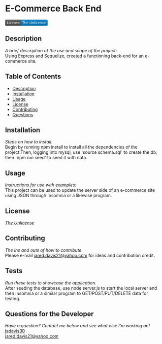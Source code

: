 # E-Commerce Back End   
   <svg xmlns="http://www.w3.org/2000/svg" xmlns:xlink="http://www.w3.org/1999/xlink" width="138" height="20" role="img" aria-label="License: The Unlicense"><title>License: The Unlicense</title><linearGradient id="s" x2="0" y2="100%"><stop offset="0" stop-color="#bbb" stop-opacity=".1"/><stop offset="1" stop-opacity=".1"/></linearGradient><clipPath id="r"><rect width="138" height="20" rx="3" fill="#fff"/></clipPath><g clip-path="url(#r)"><rect width="51" height="20" fill="#555"/><rect x="51" width="87" height="20" fill="#007ec6"/><rect width="138" height="20" fill="url(#s)"/></g><g fill="#fff" text-anchor="middle" font-family="Verdana,Geneva,DejaVu Sans,sans-serif" text-rendering="geometricPrecision" font-size="110"><text aria-hidden="true" x="265" y="150" fill="#010101" fill-opacity=".3" transform="scale(.1)" textLength="410">License</text><text x="265" y="140" transform="scale(.1)" fill="#fff" textLength="410">License</text><text aria-hidden="true" x="935" y="150" fill="#010101" fill-opacity=".3" transform="scale(.1)" textLength="770">The Unlicense</text><text x="935" y="140" transform="scale(.1)" fill="#fff" textLength="770">The Unlicense</text></g></svg>

   ## Description
   *A brief description of the use and scope of the project:*    
   Using Express and Sequelize, created a functioning back-end for an e-commerce site.

   ## Table of Contents
   - [Description](#description)
   - [Installation](#installation)
   - [Usage](#usage)
   - [License](#license)
   - [Contributing](#contributing)
   - [Questions](#questions-for-the-developer)

   ## Installation
   *Steps on how to install:*  
   Begin by running npm install to install all the dependencies of the project.Then, logging into mysql, use 'source schema.sql' to create the db; then 'npm run seed' to seed it with data.

   ## Usage
   *Instructions for use with examples:*  
   This project can be used to update the server side of an e-commerce site using JSON through Insomnia or a likewise program.

   ## License
   *[The Unlicense](https://unlicense.org/)*

   ## Contributing
   *The ins and outs of how to contribute.*  
   Please e-mail jared.davis21@yahoo.com for ideas and contribution credit.

   ## Tests
   *Run these tests to showcase the application.*  
   After seeding the database, use node server.js to start the local server and then Insomnia or a similar program to GET/POST/PUT/DELETE data for testing.

   ## Questions for the Developer
   *Have a question? Contact me below and see what else I'm working on!*  
   [jadavis30](https://www.github.com/jadavis30)  
   jared.davis21@yahoo.com